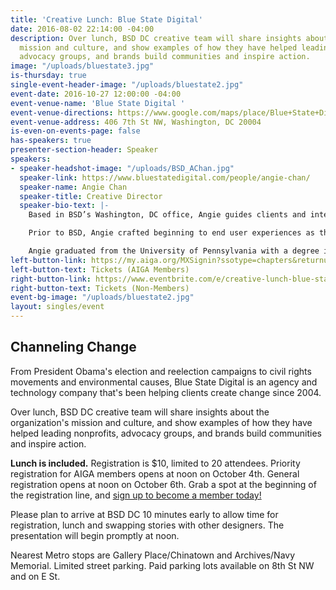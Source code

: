 ```yaml
---
title: 'Creative Lunch: Blue State Digital'
date: 2016-08-02 22:14:00 -04:00
description: Over lunch, BSD DC creative team will share insights about the organization's
  mission and culture, and show examples of how they have helped leading nonprofits,
  advocacy groups, and brands build communities and inspire action.
image: "/uploads/bluestate3.jpg"
is-thursday: true
single-event-header-image: "/uploads/bluestate2.jpg"
event-date: 2016-10-27 12:00:00 -04:00
event-venue-name: 'Blue State Digital '
event-venue-directions: https://www.google.com/maps/place/Blue+State+Digital+DC/@38.895141,-77.0243957,17z/data=!3m1!4b1!4m5!3m4!1s0x89b7b7be2f7a268d:0x1f7b4785b0c9bbd4!8m2!3d38.895141!4d-77.022207
event-venue-address: 406 7th St NW, Washington, DC 20004
is-even-on-events-page: false
has-speakers: true
presenter-section-header: Speaker
speakers:
- speaker-headshot-image: "/uploads/BSD_AChan.jpg"
  speaker-link: https://www.bluestatedigital.com/people/angie-chan/
  speaker-name: Angie Chan
  speaker-title: Creative Director
  speaker-bio-text: |-
    Based in BSD’s Washington, DC office, Angie guides clients and internal teams in the development of strategic creative solutions for brands and non-profit organizations, like the Smithsonian, the Navy-Marine Corps Relief Society, and SOS Children’s Villages.

    Prior to BSD, Angie crafted beginning to end user experiences as the Creative Director and product lead at two New York City e-commerce startups. Earlier, at Green Team, Angie built national campaigns, websites and CSR initiatives for clients including LAN Airlines and the tourism boards of Scotland and Monaco. She has also worked in identity, editorial, packaging and web design for various clients in healthcare and education, including Procter & Gamble, Johnson & Johnson, and Northwestern University.

    Angie graduated from the University of Pennsylvania with a degree in Communications and Fine Arts, but spent the majority of her time writing, directing and performing in the nation’s first all-female musical sketch comedy troupe.
left-button-link: https://my.aiga.org/MXSignin?ssotype=chapters&returnurl=http://dc.aiga.org/event/creative-lunch-blue-state-digital/
left-button-text: Tickets (AIGA Members)
right-button-link: https://www.eventbrite.com/e/creative-lunch-blue-state-digital-tickets-27962290965?ref=ebapi
right-button-text: Tickets (Non-Members)
event-bg-image: "/uploads/bluestate2.jpg"
layout: singles/event
---
```


## Channeling Change

From President Obama's election and reelection campaigns to civil rights movements and environmental causes, Blue State Digital is an agency and technology company that's been helping clients create change since 2004.

Over lunch, BSD DC creative team will share insights about the organization's mission and culture, and show examples of how they have helped leading nonprofits, advocacy groups, and brands build communities and inspire action.

**Lunch is included.** Registration is $10, limited to 20 attendees. Priority registration for AIGA members opens at noon on October 4th. General registration opens at noon on October 6th. Grab a spot at the beginning of the registration line, and [sign up to become a member today!](http://www.aiga.org/join)

Please plan to arrive at BSD DC 10 minutes early to allow time for registration, lunch and swapping stories with other designers. The presentation will begin promptly at noon.

Nearest Metro stops are Gallery Place/Chinatown and Archives/Navy Memorial. Limited street parking. Paid parking lots available on 8th St NW and on E St.